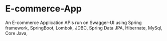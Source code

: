# E-commerce-App
An E-commerce Application APIs run on Swagger-UI using Spring framework, SpringBoot, Lombok, JDBC, Spring Data JPA, Hibernate, MySql, Core Java, 
